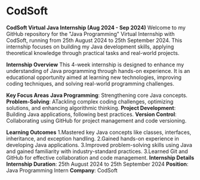 # CodSoft
**CodSoft Virtual Java Internship (Aug 2024 - Sep 2024)** 
  Welcome to my GitHub repository for the "Java Programming" Virtual Internship with CodSoft, running from 25th August 2024 to 25th September 2024. This internship focuses on building my Java development skills, applying theoretical knowledge through practical tasks and real-world projects.

**Internship Overview**
  This 4-week internship is designed to enhance my understanding of Java programming through hands-on experience. It is an educational opportunity aimed at learning new technologies, improving coding techniques, and solving real-world programming challenges.

**Key Focus Areas**
**Java Programming**: Strengthening core Java concepts.
**Problem-Solving**: ATackling complex coding challenges, optimizing solutions, and enhancing algorithmic thinking.
**Project Development**: Building Java applications, following best practices.
**Version Control**: Collaborating using GitHub for project management and code versioning.

**Learning Outcomes**
  1.Mastered key Java concepts like classes, interfaces, inheritance, and exception handling.
  2.Gained hands-on experience in developing Java applications.
  3.Improved problem-solving skills using Java and gained familiarity with industry-standard practices.
  3.Learned Git and GitHub for effective collaboration and code management.
**Internship Details**
  **Internship Duration**: 25th August 2024 to 25th September 2024
  **Position**: Java Programming Intern
  **Company**: CodSoft

